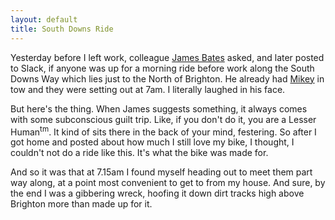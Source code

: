 ```yaml
---
layout: default
title: South Downs Ride
---
```


Yesterday before I left work, colleague [James Bates](https://twitter.com/jvbates) asked, and later posted to Slack, if anyone was up for a morning ride before work along the South Downs Way which lies just to the North of Brighton. He already had [Mikey](https://twitter.com/mhjallan) in tow and they were setting out at 7am. I literally laughed in his face.

But here's the thing. When James suggests something, it always comes with some subconscious guilt trip. Like, if you don't do it, you are a Lesser Human<sup>tm</sup>. It kind of sits there in the back of your mind, festering. So after I got home and posted about how much I still love my bike, I thought, I couldn't not do a ride like this. It's what the bike was made for.

And so it was that at 7.15am I found myself heading out to meet them part way along, at a point most convenient to get to from my house. And sure, by the end I was a gibbering wreck, hoofing it down dirt tracks high above Brighton more than made up for it.